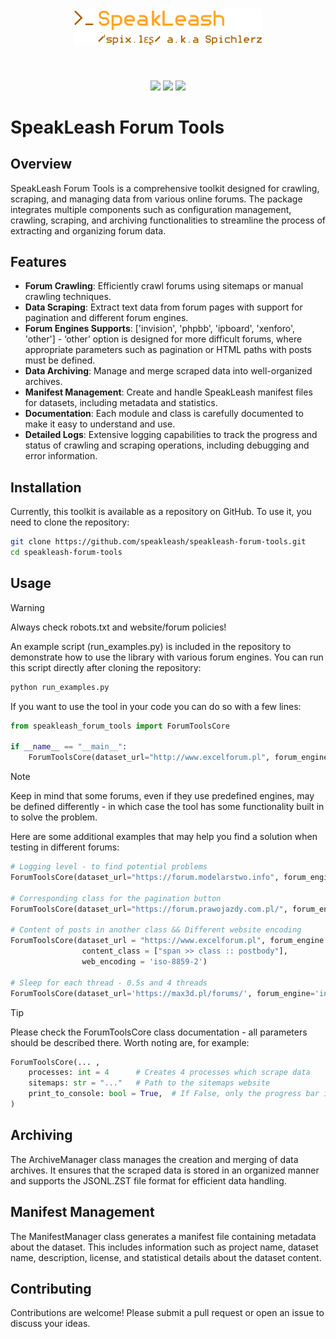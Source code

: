 <h1 align="center">
<img src="https://raw.githubusercontent.com/speakleash/speakleash/main/branding/logo/speakleash_logo.png" width="300">
</h1><br>

<p align="center">
    <a href=""><img src="https://img.shields.io/badge/version-0.0.2-brightgreen"></a>
    <a href="https://pypi.org/project/speakleash"><img src="https://img.shields.io/badge/python-_>=_3.6-blue"></a>
    <a href="https://speakleash.org/"><img src="https://img.shields.io/badge/organisation-Speakleash-orange"></a>
</p>

# SpeakLeash Forum Tools

## Overview

SpeakLeash Forum Tools is a comprehensive toolkit designed for crawling, scraping, and managing data from various online forums. The package integrates multiple components such as configuration management, crawling, scraping, and archiving functionalities to streamline the process of extracting and organizing forum data.

## Features

- **Forum Crawling**: Efficiently crawl forums using sitemaps or manual crawling techniques.
- **Data Scraping**: Extract text data from forum pages with support for pagination and different forum engines.
- **Forum Engines Supports**: ['invision', 'phpbb', 'ipboard', 'xenforo', 'other'] - ‘other’ option is designed for more difficult forums, where appropriate parameters such as pagination or HTML paths with posts must be defined. 
- **Data Archiving**: Manage and merge scraped data into well-organized archives.
- **Manifest Management**: Create and handle SpeakLeash manifest files for datasets, including metadata and statistics.
- **Documentation**: Each module and class is carefully documented to make it easy to understand and use.
- **Detailed Logs**: Extensive logging capabilities to track the progress and status of crawling and scraping operations, including debugging and error information.

## Installation

Currently, this toolkit is available as a repository on GitHub. To use it, you need to clone the repository:

```bash
git clone https://github.com/speakleash/speakleash-forum-tools.git
cd speakleash-forum-tools
```

## Usage

> [!WARNING]
> Always check robots.txt and website/forum policies!

An example script (run_examples.py) is included in the repository to demonstrate how to use the library with various forum engines. You can run this script directly after cloning the repository:

```bash
python run_examples.py
```

If you want to use the tool in your code you can do so with a few lines:

```python
from speakleash_forum_tools import ForumToolsCore

if __name__ == "__main__":
    ForumToolsCore(dataset_url="http://www.excelforum.pl", forum_engine='phpbb')
```

> [!NOTE]  
> Keep in mind that some forums, even if they use predefined engines, may be defined differently - in which case the tool has some functionality built in to solve the problem. 

Here are some additional examples that may help you find a solution when testing in different forums:

```python
# Logging level - to find potential problems
ForumToolsCore(dataset_url="https://forum.modelarstwo.info", forum_engine='xenforo', log_lvl='DEBUG')

# Corresponding class for the pagination button
ForumToolsCore(dataset_url="https://forum.prawojazdy.com.pl/", forum_engine='phpbb', pagination = ["next"])

# Content of posts in another class && Different website encoding
ForumToolsCore(dataset_url = "https://www.excelforum.pl", forum_engine = 'phpbb',
                content_class = ["span >> class :: postbody"],
                web_encoding = 'iso-8859-2')

# Sleep for each thread - 0.5s and 4 threads
ForumToolsCore(dataset_url='https://max3d.pl/forums/', forum_engine='invision', time_sleep = 0.5, processes = 4)

```

> [!TIP]
> Please check the ForumToolsCore class documentation - all parameters should be described there.
> Worth noting are, for example:

```python
ForumToolsCore(... , 
    processes: int = 4      # Creates 4 processes which scrape data
    sitemaps: str = "..."   # Path to the sitemaps website
    print_to_console: bool = True,  # If False, only the progress bar is displayed
)
```


## Archiving

The ArchiveManager class manages the creation and merging of data archives. It ensures that the scraped data is stored in an organized manner and supports the JSONL.ZST file format for efficient data handling.

## Manifest Management

The ManifestManager class generates a manifest file containing metadata about the dataset. This includes information such as project name, dataset name, description, license, and statistical details about the dataset content.

## Contributing

Contributions are welcome! Please submit a pull request or open an issue to discuss your ideas.
